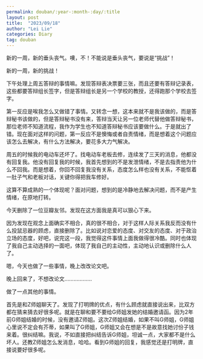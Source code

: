 ```yaml
---
permalink: douban/:year-:month-:day/:title
layout: post
title:  "2023/09/18"
author: "Lei Lie"
categories: Diary
tag: douban
---
```


新的一周，新的垂头丧气。噢，不！不能说是垂头丧气，要说是“挑战”！

新的一周，新的挑战！

下午处理上周五答辩的事情嘛。发现答辩表决票要三张，而且还要有答辩记录表，这些都要答辩组长签字，但是答辩组长是另一个学校的教授，还得跑那个学校去签字。

第一反应是唉我怎么又做错了事情。又转念一想，这本来就不是我该做的，而是答辩秘书该做的，但是答辩秘书没有来，答辩当天让另一位老师代替他做答辩秘书，那位老师不知道流程，我作为学生也不知道答辩秘书应该要做什么。于是就出了错。现在面对这样的问题，第一反应不是懊悔或者自责情绪，而是想着这个问题应该怎么去解决，有什么方法解决，要花多大力气解决。

周五的时候我的电动车还坏了。找电动车老板去修，连续发了三天的消息，他都没有回复我。他没有回复我的时候，我首先想到的不是发泄情绪，不是去指责他为什么不回我。而是想着，你回不回复我没有关系，态度怎么样也没有关系，不能怄着一肚子气和老板对话，关键你得把我车修好。

这算不算成熟的一个体现呢？面对问题，想到的是冷静地去解决问题，而不是产生情绪，在原地打转。

今天删除了一位豆瓣友邻。发现在这方面我是真可以狠心下来。

因为发现在观念上面确实不相合，真的很不相合，对于这样人际关系我反而没有什么投鼠忌器的顾虑，直接删除了。比如说对恋爱的态度、对交友的态度、对于政治立场的态度，好吧，说完这一段，我觉得这件事情上面我做得很冷酷。同时也体现了我自己主动选择的一面吧，体现了我自己的主动性，主动地认识或删除什么人了。

嗯，今天也做了一些事情，晚上改改论文吧。

晚上回来了，不想改论文………………

做了一点其他的事情。

首先是和Z师姐聊天了。发现了打明牌的优点，有什么顾虑就直接说出来，比双方都在猜来猜去好很多呢。就是在聊和要不要给G师姐发她的结婚邀请函。因为2年前G师姐结婚的时候，没有邀请Z师姐。这次Z师姐结婚，如果不叫G师姐，G师姐心里说不定会有芥蒂，如果叫了G师姐，G师姐又会在想是不是故意找她讨份子钱来着。很纠结嘛。我说，不如直接把纠结告诉G师姐，坦诚一点，大家都不是什么坏人。还教Z师姐怎么发消息，哈哈。看到G师姐的回复，我感觉还是打明牌，直接说要好很多呢。